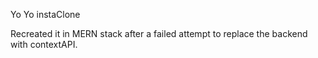 Yo Yo instaClone

Recreated it in MERN stack after a failed attempt to replace the backend with contextAPI.
